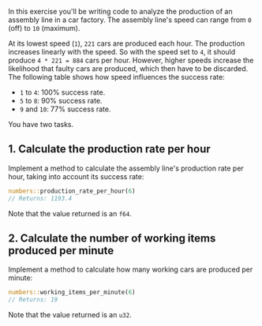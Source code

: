 In this exercise you'll be writing code to analyze the production of an assembly line in a car factory. The assembly line's speed can range from `0` (off) to `10` (maximum).

At its lowest speed (`1`), `221` cars are produced each hour. The production increases linearly with the speed. So with the speed set to `4`, it should produce `4 * 221 = 884` cars per hour. However, higher speeds increase the likelihood that faulty cars are produced, which then have to be discarded. The following table shows how speed influences the success rate:

- `1` to `4`: 100% success rate.
- `5` to `8`: 90% success rate.
- `9` and `10`: 77% success rate.

You have two tasks.

## 1. Calculate the production rate per hour

Implement a method to calculate the assembly line's production rate per hour, taking into account its success rate:

```rust
numbers::production_rate_per_hour(6)
// Returns: 1193.4
```

Note that the value returned is an `f64`.

## 2. Calculate the number of working items produced per minute

Implement a method to calculate how many working cars are produced per minute:

```rust
numbers::working_items_per_minute(6)
// Returns: 19
```

Note that the value returned is an `u32`.
